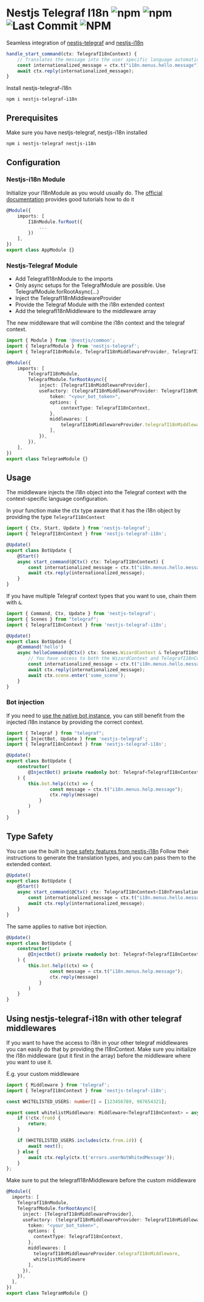 # Nestjs Telegraf I18n ![npm](https://img.shields.io/npm/v/nestjs-telegraf-i18n) ![npm](https://img.shields.io/npm/dm/nestjs-telegraf-i18n) ![Last Commit](https://img.shields.io/github/last-commit/sgerodes/nestjs-telegraf-i18n) ![NPM](https://img.shields.io/npm/l/nestjs-telegraf-i18n)

Seamless integration of [nestjs-telegraf](https://www.npmjs.com/package/nestjs-telegraf) and [nestjs-i18n](https://www.npmjs.com/package/nestjs-i18n)

```typescript
handle_start_command(ctx: TelegrafI18nContext) { 
    // Translates the message into the user specific language automatically
    const internationalized_message = ctx.t("i18n.menus.hello.message");
    await ctx.reply(internationalized_message);
}
```

Install nestjs-telegraf-i18n
```shell
npm i nestjs-telegraf-i18n
```

## Prerequisites
Make sure you have nestjs-telegraf, nestjs-i18n installed
```shell
npm i nestjs-telegraf nestjs-i18n
```

## Configuration

### Nestjs-i18n Module
Initialize your I18nModule as you would usually do. 
The [official documentation](https://nestjs-i18n.com/quick-start) provides good tutorials how to do it 

```typescript
@Module({
    imports: [
        I18nModule.forRoot({
            ...
        })
    ],
})
export class AppModule {}
```

### Nestjs-Telegraf Module
- Add TelegrafI18nModule to the imports
- Only async setups for the TelegrafModule are possible. Use TelegrafModule.forRootAsync(...)
- Inject the TelegrafI18nMiddlewareProvider
- Provide the Telegraf Module with the i18n extended context
- Add the telegrafI18nMiddleware to the middleware array

The new middleware that will combine the i18n context and the telegraf context.

```typescript
import { Module } from '@nestjs/common';
import { TelegrafModule } from 'nestjs-telegraf';
import { TelegrafI18nModule, TelegrafI18nMiddlewareProvider, TelegrafI18nContext } from 'nestjs-telegraf-i18n';

@Module({
    imports: [
        TelegrafI18nModule,
        TelegrafModule.forRootAsync({
            inject: [TelegrafI18nMiddlewareProvider],
            useFactory: (telegrafI18nMiddlewareProvider: TelegrafI18nMiddlewareProvider) => ({
                token: "<your_bot_token>",
                options: {
                    contextType: TelegrafI18nContext,
                },
                middlewares: [
                    telegrafI18nMiddlewareProvider.telegrafI18nMiddleware,
                ],
            }),
        }),
    ],
})
export class TelegramModule {}
```

## Usage

The middleware injects the i18n object into the Telegraf context with the context-specific language configuration. 

In your function make the ctx type aware that it has the i18n object by providing the type `TelegrafI18nContext`


```typescript
import { Ctx, Start, Update } from 'nestjs-telegraf';
import { TelegrafI18nContext } from 'nestjs-telegraf-i18n';

@Update()
export class BotUpdate {
    @Start()
    async start_command(@Ctx() ctx: TelegrafI18nContext) {
        const internationalized_message = ctx.t("i18n.menus.hello.message");
        await ctx.reply(internationalized_message);
    }
}
```

If you have multiple Telegraf context types that you want to use, chain them with `&`.

```typescript
import { Command, Ctx, Update } from 'nestjs-telegraf';
import { Scenes } from "telegraf";
import { TelegrafI18nContext } from 'nestjs-telegraf-i18n';

@Update()
export class BotUpdate {
    @Command('hello')
    async helloCommand(@Ctx() ctx: Scenes.WizardContext & TelegrafI18nContext) {
        // You have access to both the WizardContext and TelegrafI18nContext internals
        const internationalized_message = ctx.t("i18n.menus.hello.message");
        await ctx.reply(internationalized_message);
        await ctx.scene.enter('some_scene');
    }
}

```

### Bot injection
If you need to [use the native bot instance](https://nestjs-telegraf.0x467.com/extras/bot-injection.html),
you can still benefit from the injected i18n instance by providing the correct context.

```typescript
import { Telegraf } from "telegraf";
import { InjectBot, Update } from 'nestjs-telegraf';
import { TelegrafI18nContext } from 'nestjs-telegraf-i18n';

@Update()
export class BotUpdate {
    constructor(
        @InjectBot() private readonly bot: Telegraf<TelegrafI18nContext>
    ) {
        this.bot.help((ctx) => {
                const message = ctx.t("i18n.menus.help.message");
                ctx.reply(message)
            }
        )
    }
}
```

## Type Safety

You can use the built in [type safety features from nestjs-i18n](https://nestjs-i18n.com/guides/type-safety)
Follow their instructions to generate the translation types, and you can pass them to the extended context.

```typescript
@Update()
export class BotUpdate {
    @Start()
    async start_command(@Ctx() ctx: TelegrafI18nContext<I18nTranslations>) {
        const internationalized_message = ctx.t("i18n.menus.hello.message");
        await ctx.reply(internationalized_message);
    }
}
```

The same applies to native bot injection.
```typescript
@Update()
export class BotUpdate {
    constructor(
        @InjectBot() private readonly bot: Telegraf<TelegrafI18nContext<I18nTranslations>>
    ) {
        this.bot.help((ctx) => {
                const message = ctx.t("i18n.menus.help.message");
                ctx.reply(message)
            }
        )
    }
}
```

## Using nestjs-telegraf-i18n with other telegraf middlewares
If you want to have the access to i18n in your other telegraf middlewares you can easily do that by providing the I18nContext.
Make sure you initialize the i18n middleware (put it first in the array) before the middleware where you want to use it.

E.g. your custom middleware
```typescript
import { Middleware } from 'telegraf';
import { TelegrafI18nContext } from 'nestjs-telegraf-i18n';

const WHITELISTED_USERS: number[] = [123456789, 987654321];

export const whitelistMiddleware: Middleware<TelegrafI18nContext> = async (ctx: TelegrafI18nContext, next) => {
    if (!ctx.from) {
        return;
    }

    if (WHITELISTED_USERS.includes(ctx.from.id)) {
        await next();
    } else {
        await ctx.reply(ctx.t('errors.userNotWhitedMessage'));
    }
};
```

Make sure to put the telegrafI18nMiddleware before the custom middleware

```typescript
@Module({
  imports: [
    TelegrafI18nModule,
    TelegrafModule.forRootAsync({
      inject: [TelegrafI18nMiddlewareProvider],
      useFactory: (telegrafI18nMiddlewareProvider: TelegrafI18nMiddlewareProvider) => ({
        token: "<your_bot_token>",
        options: {
          contextType: TelegrafI18nContext,
        },
        middlewares: [
          telegrafI18nMiddlewareProvider.telegrafI18nMiddleware,
          whitelistMiddleware
        ],
      }),
    }),
  ],
})
export class TelegramModule {}
```